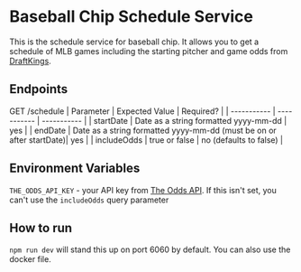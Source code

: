 # Baseball Chip Schedule Service

This is the schedule service for baseball chip. It allows you to get a schedule of MLB games including the starting pitcher and game odds from [DraftKings](https://www.draftkings.com/).

## Endpoints

GET /schedule
| Parameter      | Expected Value | Required? |
| ----------- | ----------- | ----------- |
| startDate      | Date as a string formatted yyyy-mm-dd | yes |
| endDate      | Date as a string formatted yyyy-mm-dd (must be on or after startDate)| yes |
| includeOdds      | true or false | no (defaults to false) |

## Environment Variables

`THE_ODDS_API_KEY` - your API key from [The Odds API](https://the-odds-api.com/). If this isn't set, you can't use the `includeOdds` query parameter

## How to run

`npm run dev` will stand this up on port 6060 by default. You can also use the docker file.
